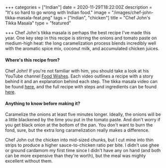 +++
categories = ["Indian"]
date = 2020-11-29T18:22:00Z
description = "It's so hard to go wrong with Indian food."
image = "/images/chef-john-tikka-masala-feat.png"
tags = ["Indian", "chicken"]
title = "Chef John's Tikka Masala"
type = "featured"

+++
Chef John's tikka masala is perhaps the best recipe I've made this year. One key step in this recipe is stirring the onions and tomato paste on medium-high heat: the long caramelization process blends incredibly well with the aromatic spice mix, coconut milk, and accumulated chicken juices.

#### Where's this recipe from?

Chef John! If you're not familiar with him, you should take a look at his YouTube channel [Food Wishes](https://www.youtube.com/user/foodwishes "Food Wishes"). Each video outlines a recipe with a story behind it and an explanation behind each step. The tikka masala video can be found [here](https://www.youtube.com/watch?v=NshiJSNBWNs "Tikka Masala Video"), and the full recipe with steps and ingredients can be found [here](https://www.allrecipes.com/recipe/239867/chef-johns-chicken-tikka-masala/ "Tikka Masala Recipe").

#### Anything to know before making it?

Caramelize the onions at least five minutes longer. Ideally, the onions will be a little blackened by the time you put in the tomato paste. And don't worry if you get black onion at the bottom of the pan. You don't want to burn the fond, sure, but the extra long caramelization really makes a difference.

Chef John cut the chicken into mid-sized chunks, but I cut mine into thin strips to produce a higher sauce-to-chicken ratio per bite. I didn't use ghee or ground cardamom my first time since I didn't have any on hand (and both can be more expensive than they're worth), but the meal was mighty excellent without them.